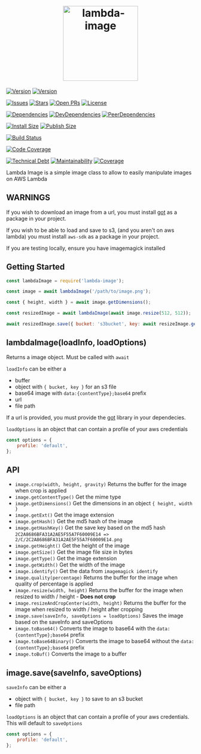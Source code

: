 <h1 align="center">
	<br>
	<a href="https://github.com/Prefinem/lambda-image"><img src="https://raw.githubusercontent.com/Prefinem/lambda-image/master/docs/logo.png" alt="lambda-image" width="200"></a>
	<br>
<!--
https://prefinem.com/simple-icon-generator/#eyJiYWNrZ3JvdW5kQ29sb3IiOiJyZ2IoMjAzLCA1NiwgNTUpIiwiYm9yZGVyQ29sb3IiOiJ3aGl0ZSIsImJvcmRlcldpZHRoIjoiMCIsImV4cG9ydFNpemUiOjUxMiwiZXhwb3J0aW5nIjpmYWxzZSwiZm9udEZhbWlseSI6IkFkdmVudCBQcm8iLCJmb250UG9zaXRpb24iOiI4MyIsImZvbnRTaXplIjoiMTAwIiwiZm9udFdlaWdodCI6NjAwLCJpbWFnZSI6IiIsImltYWdlTWFzayI6IiIsImltYWdlU2l6ZSI6NTAsInNoYXBlIjoic3F1YXJlIiwidGV4dCI6Is67In0
-->
</h1>

<!-- NPM -->

[![Version](https://flat.badgen.net/npm/v/lambda-image)](https://npmjs.org/package/lambda-image)
[![Version](https://flat.badgen.net/npm/dw/lambda-image)](https://npmjs.org/package/lambda-image)

<!-- GitHub -->

[![Issues](https://flat.badgen.net/github/issues/Prefinem/lambda-image)](https://github.com/Prefinem/lambda-image)
[![Stars](https://flat.badgen.net/github/stars/Prefinem/lambda-image)](https://github.com/Prefinem/lambda-image)
[![Open PRs](https://flat.badgen.net/github/open-prs/Prefinem/lambda-image)](https://github.com/Prefinem/lambda-image)
[![License](https://flat.badgen.net/github/license/Prefinem/lambda-image)](https://github.com/Prefinem/lambda-image)

<!-- Dependencies -->

[![Dependencies](https://flat.badgen.net/david/dep/Prefinem/lambda-image)](https://david-dm.org/Prefinem/lambda-image)
[![DevDependencies](https://flat.badgen.net/david/dev/Prefinem/lambda-image)](https://david-dm.org/Prefinem/lambda-image?type=dev)
[![PeerDependencies](https://flat.badgen.net/david/peer/Prefinem/lambda-image)](https://david-dm.org/Prefinem/lambda-image?type=peer)

<!-- PackagePhobia -->

[![Install Size](https://flat.badgen.net/packagephobia/install/lambda-image)](https://packagephobia.now.sh/result?p=lambda-image)
[![Publish Size](https://flat.badgen.net/packagephobia/publish/lambda-image)](https://packagephobia.now.sh/result?p=lambda-image)

<!-- CircleCi -->

[![Build Status](https://flat.badgen.net/circleci/github/Prefinem/lambda-image)](https://circleci.com/gh/Prefinem/lambda-image)

<!-- CodeCov -->

[![Code Coverage](https://flat.badgen.net/codecov/c/github/Prefinem/lambda-image)](https://codecov.io/gh/Prefinem/lambda-image)

<!-- CodeClimate -->

[![Technical Debt](https://flat.badgen.net/codeclimate/tech-debt/Prefinem/lambda-image)](https://codeclimate.com/github/Prefinem/lambda-image)
[![Maintainability](https://flat.badgen.net/codeclimate/maintainability/Prefinem/lambda-image)](https://codeclimate.com/github/Prefinem/lambda-image)
[![Coverage](https://flat.badgen.net/codeclimate/coverage/Prefinem/lambda-image)](https://codeclimate.com/github/Prefinem/lambda-image)

Lambda Image is a simple image class to allow to easily manipulate images on AWS Lambda

## WARNINGS

If you wish to download an image from a url, you must install [got](https://npmjs.com/package/got) as a package in your project.

If you wish to be able to load and save to s3, (and you aren't on aws lambda) you must install `aws-sdk` as a package in your project.

If you are testing locally, ensure you have imagemagick installed

## Getting Started

```js
const lambdaImage = require('lambda-image');

const image = await lambdaImage('/path/to/image.png');

const { height, width } = await image.getDimensions();

const resizedImage = await lambdaImage(await image.resize(512, 512));

await resizedImage.save({ bucket: 's3bucket', key: await resizeImage.getHashKey() });
```

## lambdaImage(loadInfo, loadOptions)

Returns a image object. Must be called with `await`

`loadInfo` can be either a

-   buffer
-   object with `{ bucket, key }` for an s3 file
-   base64 image with `data:{contentType};base64` prefix
-   url
-   file path

If a url is provided, you must provide the [got](https://npmjs.com/package/got) library in your dependecies.

`loadOptions` is an object that can contain a profile of your aws credentials

```js
const options = {
	profile: 'default',
};
```

## API

-   `image.crop(width, height, gravity)` Returns the buffer for the image when crop is applied
-   `image.getContentType()` Get the mime type
-   `image.getDimensions()` Get the dimensions in an object `{ height, width }`
-   `image.getExt()` Get the image extension
-   `image.getHash()` Get the md5 hash of the image
-   `image.getHashKey()` Get the save key based on the md5 hash `2C2A8686BFA31A2AE5F55A7F60009E14 => 2/C/2C2A8686BFA31A2AE5F55A7F60009E14.png`
-   `image.getHeight()` Get the height of the image
-   `image.getSize()` Get the image file size in bytes
-   `image.getType()` Get the image extension
-   `image.getWidth()` Get the width of the image
-   `image.identify()` Get the data from `imagemagick identify`
-   `image.quality(percentage)` Returns the buffer for the image when quality of percentage is applied
-   `image.resize(width, height)` Returns the buffer for the image when resized to width / height - **Does not crop**
-   `image.resizeAndCropCenter(width, height)` Returns the buffer for the image when resized to width / height after cropping
-   `image.save(saveInfo, saveOptions = loadOptions)` Saves the image based on the saveInfo and saveOptions
-   `image.toBase64()` Converts the image to base64 with the `data:{contentType};base64` prefix
-   `image.toBase64Binary()` Converts the image to base64 without the `data:{contentType};base64` prefix
-   `image.toBuf()` Converts the image to a buffer

## image.save(saveInfo, saveOptions)

`saveInfo` can be either a

-   object with `{ bucket, key }` to save to an s3 bucket
-   file path

`loadOptions` is an object that can contain a profile of your aws credentials. This will default to `saveOptions`

```js
const options = {
	profile: 'default',
};
```
